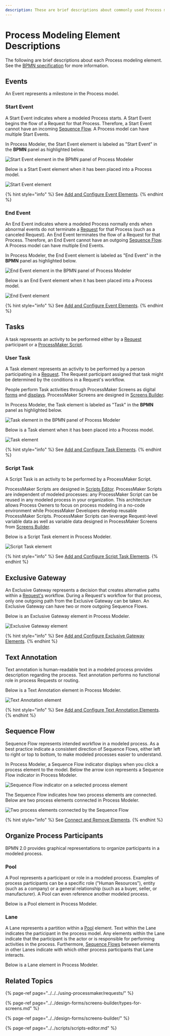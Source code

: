 ```yaml
---
description: These are brief descriptions about commonly used Process modeling elements.
---
```


# Process Modeling Element Descriptions

The following are brief descriptions about each Process modeling element. See the [BPMN specification](https://www.omg.org/spec/BPMN/2.0/About-BPMN/) for more information.

## Events

An Event represents a milestone in the Process model.

### Start Event

A Start Event indicates where a modeled Process starts. A Start Event begins the flow of a Request for that Process. Therefore, a Start Event cannot have an incoming [Sequence Flow](process-modeling-element-descriptions.md#sequence-flow). A Process model can have multiple Start Events.

In Process Modeler, the Start Event element is labeled as "Start Event" in the **BPMN** panel as highlighted below.

![Start Event element in the BPMN panel of Process Modeler](../../../.gitbook/assets/bpmn-panel-start-event-process-modeler-processes.png)

Below is a Start Event element when it has been placed into a Process model.

![Start Event element](../../../.gitbook/assets/start-event-element-process-modeler-processes.png)

{% hint style="info" %}
See [Add and Configure Event Elements](add-and-configure-an-event-element.md#add-a-start-event-element).
{% endhint %}

### End Event

An End Event indicates where a modeled Process normally ends when abnormal events do not terminate a [Request](../../../using-processmaker/requests/) for that Process \(such as a canceled Request\). An End Event terminates the flow of a Request for that Process. Therefore, an End Event cannot have an outgoing [Sequence Flow](process-modeling-element-descriptions.md#sequence-flow). A Process model can have multiple End Events.

In Process Modeler, the End Event element is labeled as "End Event" in the **BPMN** panel as highlighted below.

![End Event element in the BPMN panel of Process Modeler](../../../.gitbook/assets/bpmn-panel-end-event-process-modeler-processes.png)

Below is an End Event element when it has been placed into a Process model.

![End Event element](../../../.gitbook/assets/end-event-element-process-modeler-processes.png)

{% hint style="info" %}
See [Add and Configure Event Elements](add-and-configure-an-event-element.md#add-an-end-event-element).
{% endhint %}

## Tasks

A task represents an activity to be performed either by a [Request](../../../using-processmaker/requests/what-is-a-request.md) participant or a [ProcessMaker Script](../../scripts/).

### User Task

A Task element represents an activity to be performed by a person participating in a [Request](../../../using-processmaker/requests/what-is-a-request.md). The Request participant assigned that task might be determined by the conditions in a Request's workflow.

People perform Task activities through ProcessMaker Screens as digital [forms](../../design-forms/screens-builder/types-for-screens.md#forms) and [displays](../../design-forms/screens-builder/types-for-screens.md#display). ProcessMaker Screens are designed in [Screens Builder](../../design-forms/screens-builder/).

In Process Modeler, the Task element is labeled as "Task" in the **BPMN** panel as highlighted below.

![Task element in the BPMN panel of Process Modeler](../../../.gitbook/assets/bpmn-panel-task-process-modeler-processes.png)

Below is a Task element when it has been placed into a Process model.

![Task element](../../../.gitbook/assets/task-element-process-modeler-processes.png)

{% hint style="info" %}
See [Add and Configure Task Elements](add-and-configure-task-elements.md).
{% endhint %}

### Script Task

A Script Task is an activity to be performed by a ProcessMaker Script.

ProcessMaker Scripts are designed in [Scripts Editor](../../scripts/scripts-editor.md). ProcessMaker Scripts are independent of modeled processes: any ProcessMaker Script can be reused in any modeled process in your organization. This architecture allows Process Owners to focus on process modeling in a no-code environment while ProcessMaker Developers develop reusable ProcessMaker Scripts. ProcessMaker Scripts can leverage Request-level variable data as well as variable data designed in ProcessMaker Screens from [Screens Builder](../../design-forms/screens-builder/).

Below is a Script Task element in Process Modeler.

![Script Task element](../../../.gitbook/assets/script-task-element-process-modeler-processes.png)

{% hint style="info" %}
See [Add and Configure Script Task Elements](add-and-configure-script-task-elements.md).
{% endhint %}

## Exclusive Gateway

An Exclusive Gateway represents a decision that creates alternative paths within a [Request's](../../../using-processmaker/requests/) workflow. During a Request's workflow for that process, only one outgoing path from the Exclusive Gateway can be taken. An Exclusive Gateway can have two or more outgoing Sequence Flows.

Below is an Exclusive Gateway element in Process Modeler.

![Exclusive Gateway element](../../../.gitbook/assets/exclusive-gateway-element-process-modeler-processes.png)

{% hint style="info" %}
See [Add and Configure Exclusive Gateway Elements](add-and-configure-exclusive-gateway-elements.md).
{% endhint %}

## Text Annotation

Text annotation is human-readable text in a modeled process provides description regarding the process. Text annotation performs no functional role in process Requests or routing.

Below is a Text Annotation element in Process Modeler.

![Text Annotation element](../../../.gitbook/assets/text-control-screens-builder-processes%20%281%29.png)

{% hint style="info" %}
See [Add and Configure Text Annotation Elements](add-and-configure-text-annotation-elements.md).
{% endhint %}

## Sequence Flow

Sequence Flow represents intended workflow in a modeled process. As a best practice indicate a consistent direction of Sequence Flows, either left to right or top to bottom, to make modeled processes easier to understand.

In Process Modeler, a Sequence Flow indicator displays when you click a process element to the model. Below the arrow icon represents a Sequence Flow indicator in Process Modeler.

![Sequence Flow indicator on a selected process element](../../../.gitbook/assets/sequence-flow-indicator-process-modeler-processes.png)

The Sequence Flow indicates how two process elements are connected. Below are two process elements connected in Process Modeler.

![Two process elements connected by the Sequence Flow](../../../.gitbook/assets/sequence-flow-connecting-elements-process-modeler-processes.png)

{% hint style="info" %}
See [Connect and Remove Elements](the-quick-toolbar.md).
{% endhint %}

## Organize Process Participants

BPMN 2.0 provides graphical representations to organize participants in a modeled process.

### Pool

A Pool represents a participant or role in a modeled process. Examples of process participants can be a specific role \("Human Resources"\), entity \(such as a company\) or a general relationship \(such as a buyer, seller, or manufacturer\). A Pool can even reference another modeled process.

Below is a Pool element in Process Modeler.



### Lane

A Lane represents a partition within a [Pool](process-modeling-element-descriptions.md#pool) element. Text within the Lane indicates the participant in the process model. Any elements within the Lane indicate that the participant is the actor or is responsible for performing activities in the process. Furthermore, [Sequence Flows](process-modeling-element-descriptions.md#sequence-flow) between elements in other Lanes indicate with which other process participants that Lane interacts.

Below is a Lane element in Process Modeler.



## Related Topics

{% page-ref page="../../../using-processmaker/requests/" %}

{% page-ref page="../../design-forms/screens-builder/types-for-screens.md" %}

{% page-ref page="../../design-forms/screens-builder/" %}

{% page-ref page="../../scripts/scripts-editor.md" %}

